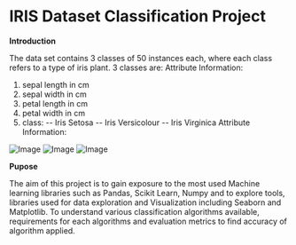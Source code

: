 # IRIS Dataset Classification Project
**Introduction**

The data set contains 3 classes of 50 instances each, where each class refers to a type of iris plant. 3 classes are: 
Attribute Information:

1. sepal length in cm
2. sepal width in cm
3. petal length in cm
4. petal width in cm
5. class:
-- Iris Setosa
-- Iris Versicolour
-- Iris Virginica
Attribute Information:

![Image](https://user-images.githubusercontent.com/100993321/179348795-2c635e51-e98b-4cf2-a65b-42e97dd00a2e.jpeg)
![Image](https://user-images.githubusercontent.com/100993321/179348796-27c5c645-2ff4-485b-8b84-618344157f38.jpeg)
![Image](https://user-images.githubusercontent.com/100993321/179348797-1cf73e67-dfa3-4b34-868d-593b9d74763c.jpeg)

**Pupose**

The aim of this project is to gain exposure to the most used Machine learning libraries such as Pandas, Scikit Learn, Numpy and to explore tools, libraries used for data exploration and Visualization including Seaborn and Matplotlib. To understand various classification algorithms available, requirements for each algorithms and evaluation metrics to find accuracy of algorithm applied.

